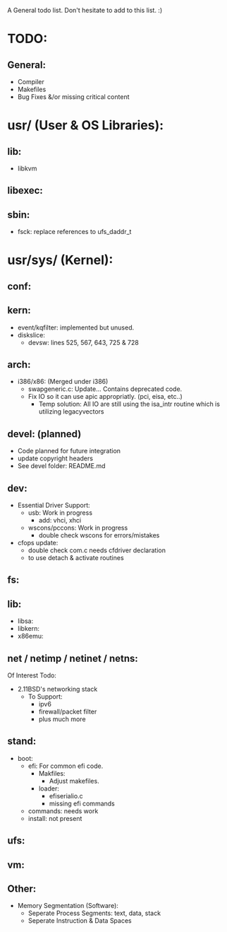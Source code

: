 A General todo list. Don't hesitate to add to this list. :)

# TODO:
## General:
- Compiler
- Makefiles
- Bug Fixes &/or missing critical content

# usr/ (User & OS Libraries):
## lib:
- libkvm
		
## libexec:

## sbin:
- fsck: replace references to ufs_daddr_t
		
# usr/sys/ (Kernel):
## conf:

## kern:
- event/kqfilter: implemented but unused.
- diskslice:
	- devsw: lines 525, 567, 643, 725 & 728
	
## arch:
- i386/x86: (Merged under i386)
	- swapgeneric.c: Update... Contains deprecated code.
	- Fix IO so it can use apic appropriatly. (pci, eisa, etc..)
		- Temp solution: All IO are still using the isa_intr routine
		which is utilizing legacyvectors

## devel: (planned)
- Code planned for future integration
- update copyright headers
- See devel folder: README.md
	
## dev:
- Essential Driver Support:
	- usb: 								Work in progress
		- add: vhci, xhci
	- wscons/pccons:						Work in progress
		- double check wscons for errors/mistakes
- cfops update:
	- double check com.c needs cfdriver declaration
	- to use detach & activate routines
	
## fs:


## lib:
- libsa:
- libkern:
- x86emu:
	
## net / netimp / netinet / netns:
Of Interest Todo:
- 2.11BSD's networking stack
	- To Support:
		- ipv6
		- firewall/packet filter
		- plus much more

## stand:
- boot:
	- efi: For common efi code.
		- Makfiles:
			- Adjust makefiles. 
		- loader:
			- efiserialio.c
			- missing efi commands
	- commands: needs work
	- install: not present

## ufs:

## vm:

## Other:
- Memory Segmentation (Software):
	- Seperate Process Segments: text, data, stack
	- Seperate Instruction & Data Spaces
